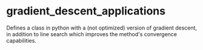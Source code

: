 # gradient_descent_applications
Defines a class in python with a (not optimized) version of gradient descent, in addition to line search which improves the method's convergence capabilities.

